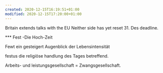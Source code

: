 ```yaml
---
created: 2020-12-15T16:19:51+01:00
modified: 2020-12-15T17:20:00+01:00
---
```


Britain extends talks with the EU
Neither side  has yet reset 31. Des deadline.


*** Fest -Die Hoch-Zeit

Fewt ein gesteigert Augenblick der Lebensintensität

festus die religiöse handlung des Tages betreffend.

Arbeits- und leistungsgesellschaft = Zwangsgesellschaft.